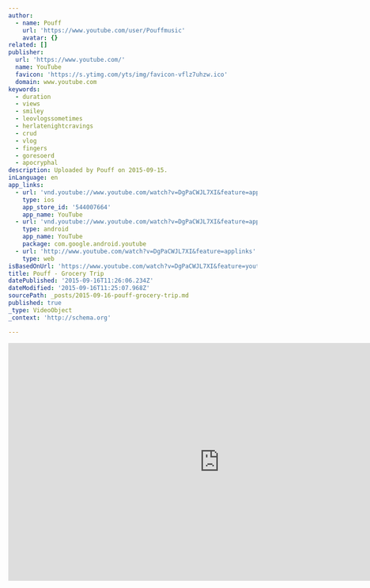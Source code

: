 ```yaml
---
author:
  - name: Pouff
    url: 'https://www.youtube.com/user/Pouffmusic'
    avatar: {}
related: []
publisher:
  url: 'https://www.youtube.com/'
  name: YouTube
  favicon: 'https://s.ytimg.com/yts/img/favicon-vflz7uhzw.ico'
  domain: www.youtube.com
keywords:
  - duration
  - views
  - smiley
  - leovlogssometimes
  - herlatenightcravings
  - crud
  - vlog
  - fingers
  - goresoerd
  - apocryphal
description: Uploaded by Pouff on 2015-09-15.
inLanguage: en
app_links:
  - url: 'vnd.youtube://www.youtube.com/watch?v=DgPaCWJL7XI&feature=applinks'
    type: ios
    app_store_id: '544007664'
    app_name: YouTube
  - url: 'vnd.youtube://www.youtube.com/watch?v=DgPaCWJL7XI&feature=applinks'
    type: android
    app_name: YouTube
    package: com.google.android.youtube
  - url: 'http://www.youtube.com/watch?v=DgPaCWJL7XI&feature=applinks'
    type: web
isBasedOnUrl: 'https://www.youtube.com/watch?v=DgPaCWJL7XI&feature=youtu.be'
title: Pouff - Grocery Trip
datePublished: '2015-09-16T11:26:06.234Z'
dateModified: '2015-09-16T11:25:07.968Z'
sourcePath: _posts/2015-09-16-pouff-grocery-trip.md
published: true
_type: VideoObject
_context: 'http://schema.org'

---
```

<iframe src="https://cdn.embedly.com/widgets/media.html?src=https%3A%2F%2Fwww.youtube.com%2Fembed%2FDgPaCWJL7XI%3Ffeature%3Doembed&amp;url=https%3A%2F%2Fwww.youtube.com%2Fwatch%3Fv%3DDgPaCWJL7XI%26feature%3Dyoutu.be&amp;image=https%3A%2F%2Fi.ytimg.com%2Fvi%2FDgPaCWJL7XI%2Fhqdefault.jpg&amp;key=b7d04c9b404c499eba89ee7072e1c4f7&amp;type=text%2Fhtml&amp;schema=youtube" width="854" height="480" scrolling="no" frameborder="0" allowfullscreen="allowfullscreen" style=""></iframe>